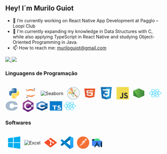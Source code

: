 ## Hey! I´m Murilo Guiot

- 🔭 I’m currently working on React Native App Development at Pagglo – Loopi Club  
- 🌱 I'm currently expanding my knowledge in Data Structures with C, while also applying TypeScript in React Native and studying Object-Oriented Programming in Java.
- 📫 How to reach me: muriloguiot@gmail.com

<div>
  <a href="https://github.com/MuriloGuiot" target="_blank">
    <img height="180em" src="https://github-readme-stats.vercel.app/api?username=MuriloGuiot&show_icons=true&theme=dracula&include_all_commits=true&count_private=true" />
    <img height="180em" src="https://github-readme-stats.vercel.app/api/top-langs/?username=MuriloGuiot&layout=compact&langs_count=16&theme=dracula" />
  </a>
</div>

### Linguagens de Programação
<div style="display: inline-block;"><br>
  <img align="center" alt="Python"       height="30" width="40" src="https://raw.githubusercontent.com/devicons/devicon/master/icons/python/python-original.svg" />
  <img align="center" alt="Jupyter"      height="30" width="40" src="https://raw.githubusercontent.com/devicons/devicon/master/icons/jupyter/jupyter-original.svg" />
  <img align="center" alt="Seaborn"      height="30" style="width:auto" src="https://raw.githubusercontent.com/mwaskom/seaborn/master/doc/_static/logo-wide-lightbg.svg" />
  <img align="center" alt="Matplotlib"   height="30" width="40" src="https://raw.githubusercontent.com/devicons/devicon/master/icons/matplotlib/matplotlib-original.svg" />
  <img align="center" alt="HTML5"        height="30" width="40" src="https://raw.githubusercontent.com/devicons/devicon/master/icons/html5/html5-original.svg" />
  <img align="center" alt="CSS3"         height="30" width="40" src="https://raw.githubusercontent.com/devicons/devicon/master/icons/css3/css3-original.svg" />
  <img align="center" alt="JavaScript"   height="30" width="40" src="https://raw.githubusercontent.com/devicons/devicon/master/icons/javascript/javascript-original.svg" />
  <img align="center" alt="Node.js"      height="30" width="40" src="https://raw.githubusercontent.com/devicons/devicon/master/icons/nodejs/nodejs-original.svg" />
  <img align="center" alt="React"        height="30" width="40" src="https://raw.githubusercontent.com/devicons/devicon/master/icons/react/react-original.svg" />
  <img align="center" alt="C"            height="30" width="40" src="https://raw.githubusercontent.com/devicons/devicon/master/icons/c/c-original.svg" />
  <img align="center" alt="C#"           height="30" width="40" src="https://raw.githubusercontent.com/devicons/devicon/master/icons/csharp/csharp-original.svg" />
<img align="center" alt="C++"          height="30" width="40" src="https://raw.githubusercontent.com/devicons/devicon/master/icons/cplusplus/cplusplus-original.svg" />
<img align="center" alt="TypeScript"   height="30" width="40" src="https://raw.githubusercontent.com/devicons/devicon/master/icons/typescript/typescript-original.svg" />
<img align="center" alt="React Native" height="30" width="40" src="https://raw.githubusercontent.com/devicons/devicon/master/icons/react/react-original.svg" />
</div>

### Softwares
<div style="display: inline-block;"><br>
  <img align="center" alt="Windows"         height="30" width="40" src="https://raw.githubusercontent.com/devicons/devicon/master/icons/windows8/windows8-original.svg" />
  <img align="center" alt="Excel"           height="30" width="40" src="https://cdn.jsdelivr.net/npm/simple-icons@v8/icons/microsoftexcel.svg" />
  <img align="center" alt="Git"            height="30" width="40" src="https://raw.githubusercontent.com/devicons/devicon/master/icons/git/git-original.svg" />
  <img align="center" alt="VS Code"         height="30" width="40" src="https://raw.githubusercontent.com/devicons/devicon/master/icons/vscode/vscode-original.svg" />
  <img align="center" alt="Postman"         height="30" width="40" src="https://raw.githubusercontent.com/devicons/devicon/master/icons/postman/postman-original.svg" />
<img align="center" alt="Android Studio" height="30" width="40" src="https://raw.githubusercontent.com/devicons/devicon/master/icons/androidstudio/androidstudio-original.svg" />
</div>
